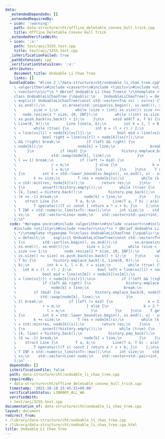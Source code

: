 ```yaml
---
data:
  _extendedDependsOn: []
  _extendedRequiredBy:
  - icon: ':warning:'
    path: data-structure/cht/offline_deletable_convex_hull_trick.cpp
    title: Offline Deletable Convex Hull Trick
  _extendedVerifiedWith:
  - icon: ':x:'
    path: test/aoj/3255.test.cpp
    title: test/aoj/3255.test.cpp
  _isVerificationFailed: true
  _pathExtension: cpp
  _verificationStatusIcon: ':x:'
  attributes:
    document_title: Undoable Li Chao Tree
    links: []
  bundledCode: "#line 2 \"data-structure/cht/undoable_li_chao_tree.cpp\"\n#include\
    \ <algorithm>\n#include <cassert>\n#include <limits>\n#include <utility>\n#include\
    \ <vector>\n\n/*\n * @brief Undoable Li Chao Tree\n */\ntemplate <typename T>\n\
    class UndoableLiChaoTree {\npublic:\n    UndoableLiChaoTree() = default;\n   \
    \ explicit UndoableLiChaoTree(const std::vector<T>& vs) : xs(vs) {\n        std::sort(xs.begin(),\
    \ xs.end());\n        xs.erase(std::unique(xs.begin(), xs.end()), xs.end());\n\
    \        size = 1;\n        while (size < (int) xs.size()) size <<= 1;\n     \
    \   node.resize(2 * size, {0, INF});\n        while ((int) xs.size() <= size)\
    \ xs.push_back(xs.back() + 1);\n    }\n\n    void add(T a, T b) {\n        history.emplace_back(-1,\
    \ Line(0, 0));\n        Line line(a, b);\n        int k = 1, l = 0, r = size;\n\
    \        while (true) {\n            int m = (l + r) / 2;\n            bool left\
    \ = line(xs[l]) < node[k](xs[l]);\n            bool mid = line(xs[m]) < node[k](xs[m]);\n\
    \            bool right = line(xs[r]) < node[k](xs[r]);\n\n            if (!left\
    \ && !right) break;\n            if (left && right) {\n                history.emplace_back(k,\
    \ node[k]);\n                node[k] = line;\n                break;\n       \
    \     }\n            if (mid) {\n                history.emplace_back(k, node[k]);\n\
    \                std::swap(node[k], line);\n            }\n            if (r -\
    \ l == 1) break;\n            if (left != mid) {\n                k = 2 * k;\n\
    \                r = m;\n            } else {\n                k = 2 * k + 1;\n\
    \                l = m;\n            }\n        }\n    }\n\n    T get(T x) const\
    \ {\n        int k = std::lower_bound(xs.begin(), xs.end(), x) - xs.begin();\n\
    \        k += size;\n        T res = node[k](x);\n        while (k >>= 1) res\
    \ = std::min(res, node[k](x));\n        return res;\n    }\n\n    void undo()\
    \ {\n        assert(!history.empty());\n        while (true) {\n            auto\
    \ [k, line] = history.back();\n            history.pop_back();\n            if\
    \ (k == -1) break;\n            node[k] = line;\n        }\n    }\n\nprivate:\n\
    \    struct Line {\n        T a, b;\n        Line(T a, T b) : a(a), b(b) {}\n\
    \        T operator()(T x) const { return a * x + b; }\n    };\n\n    static constexpr\
    \ T INF = std::numeric_limits<T>::max();\n\n    int size;\n    std::vector<T>\
    \ xs;\n    std::vector<Line> node;\n    std::vector<std::pair<int, Line>> history;\n\
    };\n"
  code: "#pragma once\n#include <algorithm>\n#include <cassert>\n#include <limits>\n\
    #include <utility>\n#include <vector>\n\n/*\n * @brief Undoable Li Chao Tree\n\
    \ */\ntemplate <typename T>\nclass UndoableLiChaoTree {\npublic:\n    UndoableLiChaoTree()\
    \ = default;\n    explicit UndoableLiChaoTree(const std::vector<T>& vs) : xs(vs)\
    \ {\n        std::sort(xs.begin(), xs.end());\n        xs.erase(std::unique(xs.begin(),\
    \ xs.end()), xs.end());\n        size = 1;\n        while (size < (int) xs.size())\
    \ size <<= 1;\n        node.resize(2 * size, {0, INF});\n        while ((int)\
    \ xs.size() <= size) xs.push_back(xs.back() + 1);\n    }\n\n    void add(T a,\
    \ T b) {\n        history.emplace_back(-1, Line(0, 0));\n        Line line(a,\
    \ b);\n        int k = 1, l = 0, r = size;\n        while (true) {\n         \
    \   int m = (l + r) / 2;\n            bool left = line(xs[l]) < node[k](xs[l]);\n\
    \            bool mid = line(xs[m]) < node[k](xs[m]);\n            bool right\
    \ = line(xs[r]) < node[k](xs[r]);\n\n            if (!left && !right) break;\n\
    \            if (left && right) {\n                history.emplace_back(k, node[k]);\n\
    \                node[k] = line;\n                break;\n            }\n    \
    \        if (mid) {\n                history.emplace_back(k, node[k]);\n     \
    \           std::swap(node[k], line);\n            }\n            if (r - l ==\
    \ 1) break;\n            if (left != mid) {\n                k = 2 * k;\n    \
    \            r = m;\n            } else {\n                k = 2 * k + 1;\n  \
    \              l = m;\n            }\n        }\n    }\n\n    T get(T x) const\
    \ {\n        int k = std::lower_bound(xs.begin(), xs.end(), x) - xs.begin();\n\
    \        k += size;\n        T res = node[k](x);\n        while (k >>= 1) res\
    \ = std::min(res, node[k](x));\n        return res;\n    }\n\n    void undo()\
    \ {\n        assert(!history.empty());\n        while (true) {\n            auto\
    \ [k, line] = history.back();\n            history.pop_back();\n            if\
    \ (k == -1) break;\n            node[k] = line;\n        }\n    }\n\nprivate:\n\
    \    struct Line {\n        T a, b;\n        Line(T a, T b) : a(a), b(b) {}\n\
    \        T operator()(T x) const { return a * x + b; }\n    };\n\n    static constexpr\
    \ T INF = std::numeric_limits<T>::max();\n\n    int size;\n    std::vector<T>\
    \ xs;\n    std::vector<Line> node;\n    std::vector<std::pair<int, Line>> history;\n\
    };\n"
  dependsOn: []
  isVerificationFile: false
  path: data-structure/cht/undoable_li_chao_tree.cpp
  requiredBy:
  - data-structure/cht/offline_deletable_convex_hull_trick.cpp
  timestamp: '2021-10-18 15:45:31+09:00'
  verificationStatus: LIBRARY_ALL_WA
  verifiedWith:
  - test/aoj/3255.test.cpp
documentation_of: data-structure/cht/undoable_li_chao_tree.cpp
layout: document
redirect_from:
- /library/data-structure/cht/undoable_li_chao_tree.cpp
- /library/data-structure/cht/undoable_li_chao_tree.cpp.html
title: Undoable Li Chao Tree
---
```

